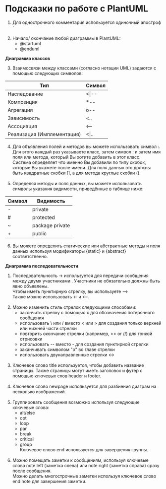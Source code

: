 # Подсказки по работе с PlantUML

1. Для однострочного комментария используется одиночный апостроф '<br><br>
2. Начало/ окончание любой диаграммы в PlantUML:
    - @startuml
    - @enduml

**Диаграмма классов**

3. Взаимосвязи между классами (согласно нотации UML) задаются с помощью следующих символов:

| Тип                        | Символ    |
|----------------------------|-----------|
| Наследование               | <&#124;-- |
| Композиция                 | *--       |
| Агрегация                  | o--       |
| Зависимость                | <..       |
| Ассоциация                 | <--       |
| Реализация (Имплементация) | <&#124;.. |

4. Для объявления полей и методов вы можете использовать символ :. Для этого каждый раз указываете класс, затем символ :
   и затем имя поля или метода, который Вы хотите добавить в этот класс.  
   Система определяет что именно Вы добавили по типу скобок, которые Вы укажете после имени. Для поля данных это должны
   быть квадратные скобки [], а для метода круглые скобки ().<br><br>
5. Определяя методы и поля данных, вы можете использовать символы указания видимости, приведённые в таблице ниже:

| Символ | Видимость |
|--------|--------|
| -      |private|
| #      |protected|
| ~      |package private|
| +      |public|

6. Вы можете определить статические или абстрактные методы и поля данных используя модификаторы {static} и {abstract} соответственно.

**Диаграмма последовательности**

1. Последовательность -> используется для передачи сообщения между двумя участниками . Участники не обязательно должны быть явно объявлены.  
   Чтобы иметь пунктирную стрелку, вы используете -->  
   Также можно использовать <- и <--.<br><br>
2. Можно изменить стиль стрелок следующими способами:
   - закончить стрелку с помощью x для обозначения потерянного сообщения
   - использовать \ или / вместо < или > для создания только верхней или нижней части стрелки
   - повторить окончание стрелки (например, >> or //) для тонкой отрисовки
   - использовать -- вместо - для создания пунктирной стрелки
   - заканчивать символом "o" во главе стрелки
   - использовать двунаправленные стрелки <-><br><br>
3. Ключевое слово title используется, чтобы добавить название страницы.
   Также страницы могут иметь заголовок и футер с помощью ключевых слов header и footer.<br><br>
4. Ключевое слово newpage используется для разбиения диаграм на несколько изображений.<br><br>
5. Группировать сообщения возможно используя следующие ключевые слова:
   - alt/else
   - opt
   - loop
   - par
   - break
   - critical
   - group  
Ключевое слово end используется для завершения группы.<br><br>
6. Можно помещать заметки к сообщениям, используя ключевые слова note left (заметка слева) или note right (заметка справа) сразу после сообщения.  
Можно делать многострочные заметки используя ключевое слово end note для завершения заметки.<br><br>